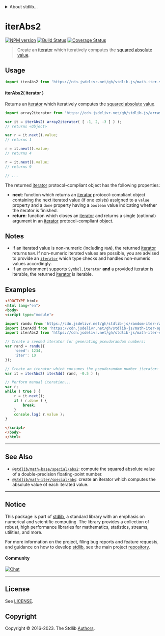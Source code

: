 <!--

@license Apache-2.0

Copyright (c) 2020 The Stdlib Authors.

Licensed under the Apache License, Version 2.0 (the "License");
you may not use this file except in compliance with the License.
You may obtain a copy of the License at

   http://www.apache.org/licenses/LICENSE-2.0

Unless required by applicable law or agreed to in writing, software
distributed under the License is distributed on an "AS IS" BASIS,
WITHOUT WARRANTIES OR CONDITIONS OF ANY KIND, either express or implied.
See the License for the specific language governing permissions and
limitations under the License.

-->


<details>
  <summary>
    About stdlib...
  </summary>
  <p>We believe in a future in which the web is a preferred environment for numerical computation. To help realize this future, we've built stdlib. stdlib is a standard library, with an emphasis on numerical and scientific computation, written in JavaScript (and C) for execution in browsers and in Node.js.</p>
  <p>The library is fully decomposable, being architected in such a way that you can swap out and mix and match APIs and functionality to cater to your exact preferences and use cases.</p>
  <p>When you use stdlib, you can be absolutely certain that you are using the most thorough, rigorous, well-written, studied, documented, tested, measured, and high-quality code out there.</p>
  <p>To join us in bringing numerical computing to the web, get started by checking us out on <a href="https://github.com/stdlib-js/stdlib">GitHub</a>, and please consider <a href="https://opencollective.com/stdlib">financially supporting stdlib</a>. We greatly appreciate your continued support!</p>
</details>

# iterAbs2

[![NPM version][npm-image]][npm-url] [![Build Status][test-image]][test-url] [![Coverage Status][coverage-image]][coverage-url] <!-- [![dependencies][dependencies-image]][dependencies-url] -->

> Create an [iterator][mdn-iterator-protocol] which iteratively computes the [squared absolute value][@stdlib/math/base/special/abs2].

<!-- Section to include introductory text. Make sure to keep an empty line after the intro `section` element and another before the `/section` close. -->

<section class="intro">

</section>

<!-- /.intro -->

<!-- Package usage documentation. -->



<section class="usage">

## Usage

```javascript
import iterAbs2 from 'https://cdn.jsdelivr.net/gh/stdlib-js/math-iter-special-abs2@esm/index.mjs';
```

#### iterAbs2( iterator )

Returns an [iterator][mdn-iterator-protocol] which iteratively computes the [squared absolute value][@stdlib/math/base/special/abs2].

```javascript
import array2iterator from 'https://cdn.jsdelivr.net/gh/stdlib-js/array-to-iterator@esm/index.mjs';

var it = iterAbs2( array2iterator( [ -1, 2, -3 ] ) );
// returns <Object>

var r = it.next().value;
// returns 1

r = it.next().value;
// returns 4

r = it.next().value;
// returns 9

// ...
```

The returned [iterator][mdn-iterator-protocol] protocol-compliant object has the following properties:

-   **next**: function which returns an [iterator][mdn-iterator-protocol] protocol-compliant object containing the next iterated value (if one exists) assigned to a `value` property and a `done` property having a `boolean` value indicating whether the iterator is finished.
-   **return**: function which closes an [iterator][mdn-iterator-protocol] and returns a single (optional) argument in an [iterator][mdn-iterator-protocol] protocol-compliant object.

</section>

<!-- /.usage -->

<!-- Package usage notes. Make sure to keep an empty line after the `section` element and another before the `/section` close. -->

<section class="notes">

## Notes

-   If an iterated value is non-numeric (including `NaN`), the returned [iterator][mdn-iterator-protocol] returns `NaN`. If non-numeric iterated values are possible, you are advised to provide an [`iterator`][mdn-iterator-protocol] which type checks and handles non-numeric values accordingly.
-   If an environment supports `Symbol.iterator` **and** a provided [iterator][mdn-iterator-protocol] is iterable, the returned [iterator][mdn-iterator-protocol] is iterable.

</section>

<!-- /.notes -->

<!-- Package usage examples. -->

<section class="examples">

## Examples

<!-- eslint no-undef: "error" -->

```html
<!DOCTYPE html>
<html lang="en">
<body>
<script type="module">

import randu from 'https://cdn.jsdelivr.net/gh/stdlib-js/random-iter-randu@esm/index.mjs';
import iterAdd from 'https://cdn.jsdelivr.net/gh/stdlib-js/math-iter-ops-add@esm/index.mjs';
import iterAbs2 from 'https://cdn.jsdelivr.net/gh/stdlib-js/math-iter-special-abs2@esm/index.mjs';

// Create a seeded iterator for generating pseudorandom numbers:
var rand = randu({
    'seed': 1234,
    'iter': 10
});

// Create an iterator which consumes the pseudorandom number iterator:
var it = iterAbs2( iterAdd( rand, -0.5 ) );

// Perform manual iteration...
var r;
while ( true ) {
    r = it.next();
    if ( r.done ) {
        break;
    }
    console.log( r.value );
}

</script>
</body>
</html>
```

</section>

<!-- /.examples -->

<!-- Section to include cited references. If references are included, add a horizontal rule *before* the section. Make sure to keep an empty line after the `section` element and another before the `/section` close. -->

<section class="references">

</section>

<!-- /.references -->

<!-- Section for related `stdlib` packages. Do not manually edit this section, as it is automatically populated. -->

<section class="related">

* * *

## See Also

-   <span class="package-name">[`@stdlib/math-base/special/abs2`][@stdlib/math/base/special/abs2]</span><span class="delimiter">: </span><span class="description">compute the squared absolute value of a double-precision floating-point number.</span>
-   <span class="package-name">[`@stdlib/math-iter/special/abs`][@stdlib/math/iter/special/abs]</span><span class="delimiter">: </span><span class="description">create an iterator which computes the absolute value of each iterated value.</span>

</section>

<!-- /.related -->

<!-- Section for all links. Make sure to keep an empty line after the `section` element and another before the `/section` close. -->


<section class="main-repo" >

* * *

## Notice

This package is part of [stdlib][stdlib], a standard library with an emphasis on numerical and scientific computing. The library provides a collection of robust, high performance libraries for mathematics, statistics, streams, utilities, and more.

For more information on the project, filing bug reports and feature requests, and guidance on how to develop [stdlib][stdlib], see the main project [repository][stdlib].

#### Community

[![Chat][chat-image]][chat-url]

---

## License

See [LICENSE][stdlib-license].


## Copyright

Copyright &copy; 2016-2023. The Stdlib [Authors][stdlib-authors].

</section>

<!-- /.stdlib -->

<!-- Section for all links. Make sure to keep an empty line after the `section` element and another before the `/section` close. -->

<section class="links">

[npm-image]: http://img.shields.io/npm/v/@stdlib/math-iter-special-abs2.svg
[npm-url]: https://npmjs.org/package/@stdlib/math-iter-special-abs2

[test-image]: https://github.com/stdlib-js/math-iter-special-abs2/actions/workflows/test.yml/badge.svg?branch=main
[test-url]: https://github.com/stdlib-js/math-iter-special-abs2/actions/workflows/test.yml?query=branch:main

[coverage-image]: https://img.shields.io/codecov/c/github/stdlib-js/math-iter-special-abs2/main.svg
[coverage-url]: https://codecov.io/github/stdlib-js/math-iter-special-abs2?branch=main

<!--

[dependencies-image]: https://img.shields.io/david/stdlib-js/math-iter-special-abs2.svg
[dependencies-url]: https://david-dm.org/stdlib-js/math-iter-special-abs2/main

-->

[chat-image]: https://img.shields.io/gitter/room/stdlib-js/stdlib.svg
[chat-url]: https://app.gitter.im/#/room/#stdlib-js_stdlib:gitter.im

[stdlib]: https://github.com/stdlib-js/stdlib

[stdlib-authors]: https://github.com/stdlib-js/stdlib/graphs/contributors

[umd]: https://github.com/umdjs/umd
[es-module]: https://developer.mozilla.org/en-US/docs/Web/JavaScript/Guide/Modules

[deno-url]: https://github.com/stdlib-js/math-iter-special-abs2/tree/deno
[umd-url]: https://github.com/stdlib-js/math-iter-special-abs2/tree/umd
[esm-url]: https://github.com/stdlib-js/math-iter-special-abs2/tree/esm
[branches-url]: https://github.com/stdlib-js/math-iter-special-abs2/blob/main/branches.md

[stdlib-license]: https://raw.githubusercontent.com/stdlib-js/math-iter-special-abs2/main/LICENSE

[mdn-iterator-protocol]: https://developer.mozilla.org/en-US/docs/Web/JavaScript/Reference/Iteration_protocols#The_iterator_protocol

<!-- <related-links> -->

[@stdlib/math/base/special/abs2]: https://github.com/stdlib-js/math-base-special-abs2/tree/esm

[@stdlib/math/iter/special/abs]: https://github.com/stdlib-js/math-iter-special-abs/tree/esm

<!-- </related-links> -->

</section>

<!-- /.links -->
